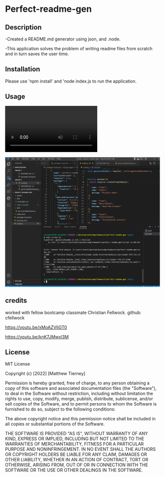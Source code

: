 # Perfect-readme-gen

## Description
-Created a README.md generator using json, and .node.

-This application solves the problem of writing readme files from scratch and in turn saves the user time.


## Installation
Please use 'npm install' and 'node index.js to run the application.

## Usage 

![alt text](assets/images/2022_08_24_180121.mp4)

![alt text](assets/images/Screenshot%20(91).png)

## credits
worked with fellow bootcamp classmate Christian Fellwock. github: cfellwock

https://youtu.be/xMoAZVIiGT0

https://youtu.be/knK7JMwxl3M


## License 

MIT License

Copyright (c) [2022] [Matthew Tierney]

Permission is hereby granted, free of charge, to any person obtaining a copy
of this software and associated documentation files (the "Software"), to deal
in the Software without restriction, including without limitation the rights
to use, copy, modify, merge, publish, distribute, sublicense, and/or sell
copies of the Software, and to permit persons to whom the Software is
furnished to do so, subject to the following conditions:

The above copyright notice and this permission notice shall be included in all
copies or substantial portions of the Software.

THE SOFTWARE IS PROVIDED "AS IS", WITHOUT WARRANTY OF ANY KIND, EXPRESS OR
IMPLIED, INCLUDING BUT NOT LIMITED TO THE WARRANTIES OF MERCHANTABILITY,
FITNESS FOR A PARTICULAR PURPOSE AND NONINFRINGEMENT. IN NO EVENT SHALL THE
AUTHORS OR COPYRIGHT HOLDERS BE LIABLE FOR ANY CLAIM, DAMAGES OR OTHER
LIABILITY, WHETHER IN AN ACTION OF CONTRACT, TORT OR OTHERWISE, ARISING FROM,
OUT OF OR IN CONNECTION WITH THE SOFTWARE OR THE USE OR OTHER DEALINGS IN THE
SOFTWARE.